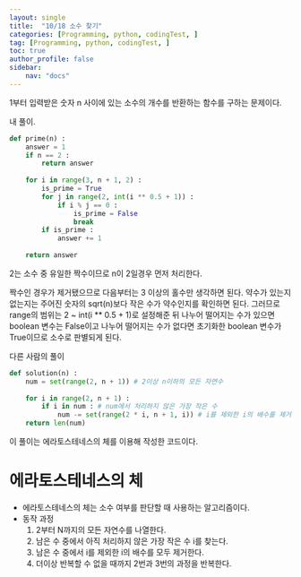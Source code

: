 ```yaml
---
layout: single
title:  "10/18 소수 찾기"
categories: [Programming, python, codingTest, ]
tag: [Programming, python, codingTest, ]
toc: true
author_profile: false
sidebar:
    nav: "docs"
---
```


 1부터 입력받은 숫자 n 사이에 있는 소수의 개수를 반환하는 함수를 구하는 문제이다.  

내 풀이.

```python
def prime(n) :
    answer = 1
    if n == 2 :
        return answer
    
    for i in range(3, n + 1, 2) :
        is_prime = True
        for j in range(2, int(i ** 0.5 + 1)) :
            if i % j == 0 :
                is_prime = False
                break
		if is_prime :
            answer += 1
            
	return answer
```

2는 소수 중 유일한 짝수이므로 n이 2일경우 먼저 처리한다.

짝수인 경우가 제거됐으므로 다음부터는 3 이상의 홀수만 생각하면 된다. 약수가 있는지 없는지는 주어진 숫자의 sqrt(n)보다 작은 수가 약수인지를 확인하면 된다. 그러므로 range의 범위는 2 ~ int(i ** 0.5 + 1)로 설정해준 뒤 나누어 떨어지는 수가 있으면 boolean 변수는 False이고 나누어 떨어지는 수가 없다면 초기화한 boolean 변수가 True이므로 소수로 판별되게 된다.



다른 사람의 풀이

```python
def solution(n) :
    num = set(range(2, n + 1)) # 2이상 n이하의 모든 자연수
    
    for i in range(2, n + 1) :
        if i in num : # num에서 처리하지 않은 가장 작은 수
            num -= set(range(2 * i, n + 1, i)) # i를 제외한 i의 배수를 제거한다. 2 * i부터 n + 1까지 i 간격에 있는 모든 수 제거
	return len(num)
```

이 풀이는 에라토스테네스의 체를 이용해 작성한 코드이다.



# 에라토스테네스의 체

* 에라토스테네스의 체는 소수 여부를 판단할 때 사용하는 알고리즘이다.
* 동작 과정
  1. 2부터 N까지의 모든 자연수를 나열한다.
  2. 남은 수 중에서 아직 처리하지 않은 가장 작은 수 i를 찾는다.
  3. 남은 수 중에서 i를 제외한 i의 배수를 모두 제거한다.
  4. 더이상 반복할 수 없을 때까지 2번과 3번의 과정을 반복한다.